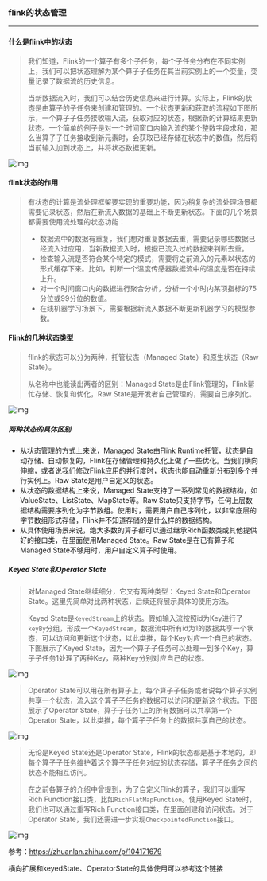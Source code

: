 ### flink的状态管理

***

#### 什么是flink中的状态

> 我们知道，Flink的一个算子有多个子任务，每个子任务分布在不同实例上，我们可以把状态理解为某个算子子任务在其当前实例上的一个变量，变量记录了数据流的历史信息。
>
> 当新数据流入时，我们可以结合历史信息来进行计算。实际上，Flink的状态是由算子的子任务来创建和管理的。一个状态更新和获取的流程如下图所示，一个算子子任务接收输入流，获取对应的状态，根据新的计算结果更新状态。一个简单的例子是对一个时间窗口内输入流的某个整数字段求和，那么当算子子任务接收到新元素时，会获取已经存储在状态中的数值，然后将当前输入加到状态上，并将状态数据更新。

![img](F:\学习笔记\flink\imgs\flink状态.jpg)



#### flink状态的作用

> 有状态的计算是流处理框架要实现的重要功能，因为稍复杂的流处理场景都需要记录状态，然后在新流入数据的基础上不断更新状态。下面的几个场景都需要使用流处理的状态功能：
>
> - 数据流中的数据有重复，我们想对重复数据去重，需要记录哪些数据已经流入过应用，当新数据流入时，根据已流入过的数据来判断去重。
> - 检查输入流是否符合某个特定的模式，需要将之前流入的元素以状态的形式缓存下来。比如，判断一个温度传感器数据流中的温度是否在持续上升。
> - 对一个时间窗口内的数据进行聚合分析，分析一个小时内某项指标的75分位或99分位的数值。
> - 在线机器学习场景下，需要根据新流入数据不断更新机器学习的模型参数。



#### Flink的几种状态类型

> flink的状态可以分为两种，托管状态（Managed State）和原生状态（Raw State）。
>
> 从名称中也能读出两者的区别：Managed State是由Flink管理的，Flink帮忙存储、恢复和优化，Raw State是开发者自己管理的，需要自己序列化。

![img](F:\学习笔记\flink\imgs\flink的两种状态.jpg)

##### 两种状态的具体区别

- 从状态管理的方式上来说，Managed State由Flink Runtime托管，状态是自动存储、自动恢复的，Flink在存储管理和持久化上做了一些优化。当我们横向伸缩，或者说我们修改Flink应用的并行度时，状态也能自动重新分布到多个并行实例上。Raw State是用户自定义的状态。
- 从状态的数据结构上来说，Managed State支持了一系列常见的数据结构，如ValueState、ListState、MapState等。Raw State只支持字节，任何上层数据结构需要序列化为字节数组。使用时，需要用户自己序列化，以非常底层的字节数组形式存储，Flink并不知道存储的是什么样的数据结构。
- 从具体使用场景来说，绝大多数的算子都可以通过继承Rich函数类或其他提供好的接口类，在里面使用Managed State。Raw State是在已有算子和Managed State不够用时，用户自定义算子时使用。



##### Keyed State和Operator State

> 对Managed State继续细分，它又有两种类型：Keyed State和Operator State。这里先简单对比两种状态，后续还将展示具体的使用方法。
>
> Keyed State是`KeyedStream`上的状态。假如输入流按照id为Key进行了`keyBy`分组，形成一个`KeyedStream`，数据流中所有id为1的数据共享一个状态，可以访问和更新这个状态，以此类推，每个Key对应一个自己的状态。下图展示了Keyed State，因为一个算子子任务可以处理一到多个Key，算子子任务1处理了两种Key，两种Key分别对应自己的状态。



![img](F:\学习笔记\flink\imgs\keyedState.jpg)

> Operator State可以用在所有算子上，每个算子子任务或者说每个算子实例共享一个状态，流入这个算子子任务的数据可以访问和更新这个状态。下图展示了Operator State，算子子任务1上的所有数据可以共享第一个Operator State，以此类推，每个算子子任务上的数据共享自己的状态。

![img](F:\学习笔记\flink\imgs\operator.jpg)

> 无论是Keyed State还是Operator State，Flink的状态都是基于本地的，即每个算子子任务维护着这个算子子任务对应的状态存储，算子子任务之间的状态不能相互访问。
>
> 在之前各算子的介绍中曾提到，为了自定义Flink的算子，我们可以重写Rich Function接口类，比如`RichFlatMapFunction`。使用Keyed State时，我们也可以通过重写Rich Function接口类，在里面创建和访问状态。对于Operator State，我们还需进一步实现`CheckpointedFunction`接口。

![img](F:\学习笔记\flink\imgs\keyedState和operatorState的区别.jpg)



参考：https://zhuanlan.zhihu.com/p/104171679

横向扩展和keyedState、OperatorState的具体使用可以参考这个链接